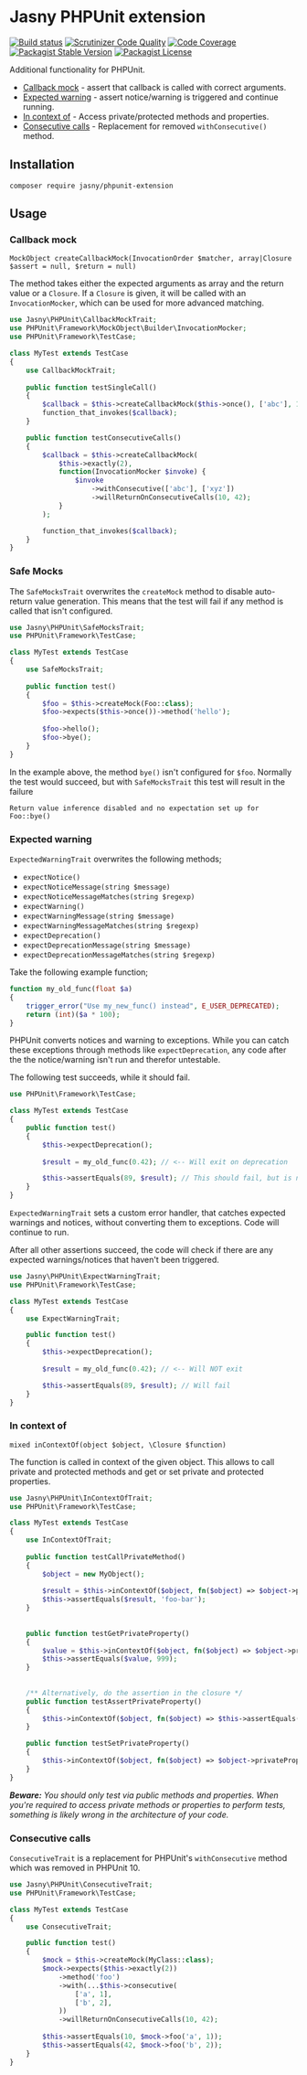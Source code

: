 Jasny PHPUnit extension
===

[![Build status](https://github.com/jasny/phpunit-extension/actions/workflows/php.yml/badge.svg)](https://github.com/jasny/phpunit-extension/actions/workflows/php.yml)
[![Scrutinizer Code Quality](https://scrutinizer-ci.com/g/jasny/phpunit-extension/badges/quality-score.png?b=master)](https://scrutinizer-ci.com/g/jasny/phpunit-extension/?branch=master)
[![Code Coverage](https://scrutinizer-ci.com/g/jasny/phpunit-extension/badges/coverage.png?b=master)](https://scrutinizer-ci.com/g/jasny/phpunit-extension/?branch=master)
[![Packagist Stable Version](https://img.shields.io/packagist/v/jasny/phpunit-extension.svg)](https://packagist.org/packages/jasny/phpunit-extension)
[![Packagist License](https://img.shields.io/packagist/l/jasny/phpunit-extension.svg)](https://packagist.org/packages/jasny/phpunit-extension)

Additional functionality for PHPUnit.

* [Callback mock](#callback-mock) - assert that callback is called with correct arguments.
* [Expected warning](#expected-warning) - assert notice/warning is triggered and continue running.
* [In context of](#in-context-of) - Access private/protected methods and properties.
* [Consecutive calls](#consecutive-calls) - Replacement for removed `withConsecutive()` method.

Installation
---

    composer require jasny/phpunit-extension

Usage
---

### Callback mock

    MockObject createCallbackMock(InvocationOrder $matcher, array|Closure $assert = null, $return = null)

The method takes either the expected arguments as array and the return value or a `Closure`. If a `Closure` is given,
it will be called with an `InvocationMocker`, which can be used for more advanced matching.

```php
use Jasny\PHPUnit\CallbackMockTrait;
use PHPUnit\Framework\MockObject\Builder\InvocationMocker;
use PHPUnit\Framework\TestCase;

class MyTest extends TestCase
{
    use CallbackMockTrait;
    
    public function testSingleCall()
    {
        $callback = $this->createCallbackMock($this->once(), ['abc'], 10);
        function_that_invokes($callback);
    }

    public function testConsecutiveCalls()
    {
        $callback = $this->createCallbackMock(
            $this->exactly(2),
            function(InvocationMocker $invoke) {
                $invoke
                    ->withConsecutive(['abc'], ['xyz'])
                    ->willReturnOnConsecutiveCalls(10, 42);
            }
        );

        function_that_invokes($callback);
    }
}
```

### Safe Mocks

The `SafeMocksTrait` overwrites the `createMock` method to disable auto-return value generation. This means that the
test will fail if any method is called that isn't configured. 

```php
use Jasny\PHPUnit\SafeMocksTrait;
use PHPUnit\Framework\TestCase;

class MyTest extends TestCase
{
    use SafeMocksTrait;
    
    public function test()
    {
        $foo = $this->createMock(Foo::class);
        $foo->expects($this->once())->method('hello');
    
        $foo->hello();
        $foo->bye();
    }
}
```

In the example above, the method `bye()` isn't configured for `$foo`. Normally the test would succeed, but with
`SafeMocksTrait` this test will result in the failure

    Return value inference disabled and no expectation set up for Foo::bye()

### Expected warning

`ExpectedWarningTrait` overwrites the following methods;

* `expectNotice()`
* `expectNoticeMessage(string $message)`
* `expectNoticeMessageMatches(string $regexp)` 
* `expectWarning()`
* `expectWarningMessage(string $message)`
* `expectWarningMessageMatches(string $regexp)` 
* `expectDeprecation()`
* `expectDeprecationMessage(string $message)`
* `expectDeprecationMessageMatches(string $regexp)`

Take the following example function;

```php
function my_old_func(float $a)
{
    trigger_error("Use my_new_func() instead", E_USER_DEPRECATED);
    return (int)($a * 100);
}
```

PHPUnit converts notices and warning to exceptions. While you can catch these exceptions through methods like
`expectDeprecation`, any code after the the notice/warning isn't run and therefor untestable.

The following test succeeds, while it should fail.

```php
use PHPUnit\Framework\TestCase;

class MyTest extends TestCase
{
    public function test()
    {
        $this->expectDeprecation();
    
        $result = my_old_func(0.42); // <-- Will exit on deprecation

        $this->assertEquals(89, $result); // This should fail, but is never executed
    }
}
```

`ExpectedWarningTrait` sets a custom error handler, that catches expected warnings and notices, without converting them
to exceptions. Code will continue to run.

After all other assertions succeed, the code will check if there are any expected warnings/notices that haven't been
triggered. 

```php
use Jasny\PHPUnit\ExpectWarningTrait;
use PHPUnit\Framework\TestCase;

class MyTest extends TestCase
{
    use ExpectWarningTrait;

    public function test()
    {
        $this->expectDeprecation();
    
        $result = my_old_func(0.42); // <-- Will NOT exit

        $this->assertEquals(89, $result); // Will fail
    }
}
```

### In context of

    mixed inContextOf(object $object, \Closure $function)

The function is called in context of the given object. This allows to call private and protected methods and get or set
private and protected properties.

```php
use Jasny\PHPUnit\InContextOfTrait;
use PHPUnit\Framework\TestCase;

class MyTest extends TestCase
{
    use InContextOfTrait;
    
    public function testCallPrivateMethod()
    {
        $object = new MyObject();
    
        $result = $this->inContextOf($object, fn($object) => $object->privateMethod('foo', 'bar'));
        $this->assertEquals($result, 'foo-bar');
    }
    
    
    public function testGetPrivateProperty()
    {
        $value = $this->inContextOf($object, fn($object) => $object->privateProperty);
        $this->assertEquals($value, 999);
    }
    
    
    /** Alternatively, do the assertion in the closure */
    public function testAssertPrivateProperty()
    {
        $this->inContextOf($object, fn($object) => $this->assertEquals($object->privateProperty, 999));
    }

    public function testSetPrivateProperty()
    {
        $this->inContextOf($object, fn($object) => $object->privateProperty = 42);
    }
}
```

_**Beware:** You should only test via public methods and properties. When you're required to access private methods or
properties to perform tests, something is likely wrong in the architecture of your code._

### Consecutive calls

`ConsecutiveTrait` is a replacement for PHPUnit's `withConsecutive` method which was removed in PHPUnit 10.

```php
use Jasny\PHPUnit\ConsecutiveTrait;
use PHPUnit\Framework\TestCase;

class MyTest extends TestCase
{
    use ConsecutiveTrait;

    public function test()
    {
        $mock = $this->createMock(MyClass::class);
        $mock->expects($this->exactly(2))
            ->method('foo')
            ->with(...$this->consecutive(
                ['a', 1],
                ['b', 2],
            ))
            ->willReturnOnConsecutiveCalls(10, 42);
        
        $this->assertEquals(10, $mock->foo('a', 1));
        $this->assertEquals(42, $mock->foo('b', 2));
    }
}
```
